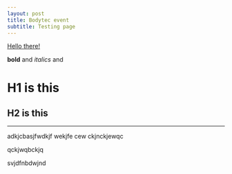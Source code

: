 ```yaml
---
layout: post
title: Bodytec event
subtitle: Testing page
---
```


<script>
  window.dataLayer = window.dataLayer || [];
  window.dataLayer.push({
    event: 'GFTrackEvent',
    GFTrackCategory: 'form_submission',
    GFTrackAction: 'Submission',
    GFTrackLabel: 'Form: Trial ID: 2',
    GFTrackValue: 0,
    GFEntryData: {
      1: 'Testing',
      3: 'testing@testing.com',
      7: 'Marketing test',
      8: '(000) 000-0000',
      10: 'BODYTEC City Bowl',
      11: 'citybowl@bodytec.co.za',
      13: 'PAY <span>R195</span> AT STUDIO',
      19: '',
      20: '',
      21: '',
      22: '',
      23: '',
      id: '16160',
      status: 'active',
      form_id: '2',
      ip: '165.0.126.12',
      source_url: 'https://bodytec.co.za/?gtm_debug=1685078624574',
      currency: 'ZAR',
      post_id: null,
      date_created: '2023-05-26 05:25:16',
      date_updated: '2023-05-26 05:25:16',
      is_starred: 0,
      is_read: 0,
      user_agent:
        'Mozilla/5.0 (Macintosh; Intel Mac OS X 10_15_7) AppleWebKit/537.36 (KHTML, like Gecko) Chrome/113.0.0.0 Safari/537.36',
      payment_status: null,
      payment_date: null,
      payment_amount: null,
      payment_method: '',
      transaction_id: null,
      is_fulfilled: null,
      created_by: '2',
      transaction_type: null,
      '9.1': '82',
      '9.2': 'citybowl@bodytec.co.za'
    },
    GFTrackSource: '',
    GFTrackMedium: '',
    GFTrackCampaign: '',
    GFTrackTerm: '',
    GFTrackContent: '',
    'gtm.uniqueEventId': 16
  });
</script>




[Hello there!](https://www.mend.io/resources/blog/ci-cd-and-the-promise-of-agile-transformation/)

**bold** and *italics* and 

# H1 is this

## H2 is this

---

adkjcbasjfwdkjf wekjfe 
cew ckjnckjewqc

qckjwqbckjq

svjdfnbdwjnd
 
 
 